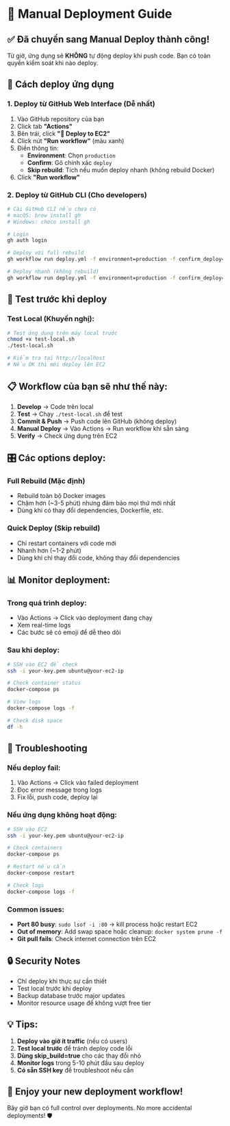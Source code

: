 # 🚀 Manual Deployment Guide

## ✅ Đã chuyển sang Manual Deploy thành công!

Từ giờ, ứng dụng sẽ **KHÔNG** tự động deploy khi push code. Bạn có toàn quyền kiểm soát khi nào deploy.

## 🎯 Cách deploy ứng dụng

### 1. **Deploy từ GitHub Web Interface (Dễ nhất)**

1. Vào GitHub repository của bạn
2. Click tab **"Actions"**
3. Bên trái, click **"🚀 Deploy to EC2"**
4. Click nút **"Run workflow"** (màu xanh)
5. Điền thông tin:
   - **Environment**: Chọn `production`
   - **Confirm**: Gõ chính xác `deploy`
   - **Skip rebuild**: Tích nếu muốn deploy nhanh (không rebuild Docker)
6. Click **"Run workflow"**

### 2. **Deploy từ GitHub CLI (Cho developers)**

```bash
# Cài GitHub CLI nếu chưa có
# macOS: brew install gh
# Windows: choco install gh

# Login
gh auth login

# Deploy với full rebuild
gh workflow run deploy.yml -f environment=production -f confirm_deploy=deploy -f skip_build=false

# Deploy nhanh (không rebuild)
gh workflow run deploy.yml -f environment=production -f confirm_deploy=deploy -f skip_build=true
```

## 🧪 Test trước khi deploy

### Test Local (Khuyến nghị):
```bash
# Test ứng dụng trên máy local trước
chmod +x test-local.sh
./test-local.sh

# Kiểm tra tại http://localhost
# Nếu OK thì mới deploy lên EC2
```

## 📋 Workflow của bạn sẽ như thế này:

1. **Develop** → Code trên local
2. **Test** → Chạy `./test-local.sh` để test
3. **Commit & Push** → Push code lên GitHub (không deploy)
4. **Manual Deploy** → Vào Actions → Run workflow khi sẵn sàng
5. **Verify** → Check ứng dụng trên EC2

## 🎛️ Các options deploy:

### **Full Rebuild (Mặc định)**
- Rebuild toàn bộ Docker images
- Chậm hơn (~3-5 phút) nhưng đảm bảo mọi thứ mới nhất
- Dùng khi có thay đổi dependencies, Dockerfile, etc.

### **Quick Deploy (Skip rebuild)**
- Chỉ restart containers với code mới
- Nhanh hơn (~1-2 phút)
- Dùng khi chỉ thay đổi code, không thay đổi dependencies

## 📊 Monitor deployment:

### **Trong quá trình deploy:**
- Vào Actions → Click vào deployment đang chạy
- Xem real-time logs
- Các bước sẽ có emoji để dễ theo dõi

### **Sau khi deploy:**
```bash
# SSH vào EC2 để check
ssh -i your-key.pem ubuntu@your-ec2-ip

# Check container status
docker-compose ps

# View logs
docker-compose logs -f

# Check disk space
df -h
```

## 🚨 Troubleshooting

### **Nếu deploy fail:**
1. Vào Actions → Click vào failed deployment
2. Đọc error message trong logs
3. Fix lỗi, push code, deploy lại

### **Nếu ứng dụng không hoạt động:**
```bash
# SSH vào EC2
ssh -i your-key.pem ubuntu@your-ec2-ip

# Check containers
docker-compose ps

# Restart nếu cần
docker-compose restart

# Check logs
docker-compose logs -f
```

### **Common issues:**
- **Port 80 busy**: `sudo lsof -i :80` → kill process hoặc restart EC2
- **Out of memory**: Add swap space hoặc cleanup: `docker system prune -f`
- **Git pull fails**: Check internet connection trên EC2

## 🔒 Security Notes

- Chỉ deploy khi thực sự cần thiết
- Test local trước khi deploy
- Backup database trước major updates
- Monitor resource usage để không vượt free tier

## 💡 Tips:

1. **Deploy vào giờ ít traffic** (nếu có users)
2. **Test local trước** để tránh deploy code lỗi
3. **Dùng skip_build=true** cho các thay đổi nhỏ
4. **Monitor logs** trong 5-10 phút đầu sau deploy
5. **Có sẵn SSH key** để troubleshoot nếu cần

## 🎉 Enjoy your new deployment workflow!

Bây giờ bạn có full control over deployments. No more accidental deployments! 🛡️
